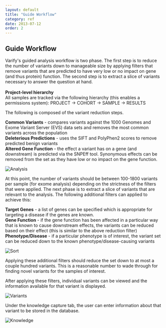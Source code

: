 ```yaml
---
layout: default
title: "Guide Workflow"
category: ref
date: 2013-07-12
order: 2
---
```


## Guide Workflow

Varify's guided analysis workflow is two phase. The first step is to reduce the number of variants 
down to manageable size by applying filters that remove variants that are predicted to have very 
low or no impact on gene (and thus protein) function. The second step is to extract a slice of 
variants necessary to answer the question at hand.<br>
<br>
<b>Project-level hierarchy</b>
<br>
All samples are tracked via the following hierarchy (this enables a permissions system): PROJECT → COHORT → SAMPLE → RESULTS

The following is composed of the variant reduction steps.

<b>Common Variants</b> - compares variants against the 1000 Genomes and Exome Variant Server (EVS) data 
sets and removes the most common variants across the population<br>
<b>Deleterious Predictions</b> - uses the SIFT and PolyPhen2 scores to remove predicted benign 
variants<br>
<b>Altered Gene Function</b> - the effect a variant has on a gene (and downstream) is predicted via 
the SNPEff tool. Synonymous effects can be removed from the set as they have low or no impact on the 
gene function.<br>

![Analysis](https://github.com/nmferraro5/nmferraro5.github.io/blob/master/_posts/analysis.png?raw=true)

At this point, the number of variants should be between 100-1800 variants per sample (for exome 
analysis) depending on the strictness of the filters that were applied. The next phase is to extract 
a slice of variants that are relevant to the analysis. The following additional filters can applied 
to achieve this:

<b>Target Genes</b> - a list of genes can be specified which is appropriate for targeting a disease 
if the genes are known.<br>
<b>Gene Function</b> - if the gene function has been affected in a particular way that is known to 
cause downstream effects, the variants can be reduced based on their effect (this is similar to the 
above reduction filter)<br>
<b>Phenotype/Disease</b> - if a particular phenotype is of interest, the variant set can be reduced 
down to the known phenotype/disease-causing variants<br>

![Sort](https://github.com/nmferraro5/nmferraro5.github.io/blob/master/_posts/sort.png?raw=true)

Applying these additional filters should reduce the set down to at most a couple hundred variants. 
This is a reasonable number to wade through for finding novel variants for the samples of interest.

After applying these filters, individual variants can be viewed and the information available for that variant is displayed.

![Variants](https://github.com/nmferraro5/nmferraro5.github.io/blob/master/_posts/variant-details.png?raw=true)

Under the knowledge capture tab, the user can enter information about that variant to be stored in the database.

![Knowledge](https://github.com/nmferraro5/nmferraro5.github.io/blob/master/_posts/knowledge-capture.png?raw=true)

